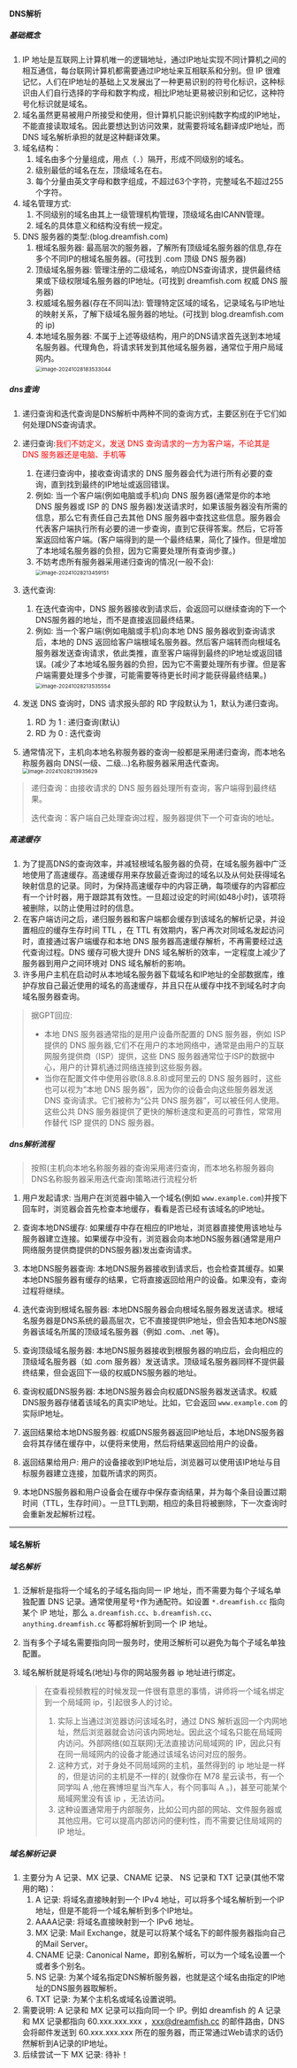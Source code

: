 #### DNS解析

##### 基础概念

1. IP 地址是互联网上计算机唯一的逻辑地址，通过IP地址实现不同计算机之间的相互通信，每台联网计算机都需要通过IP地址来互相联系和分别。但 IP 很难记忆，人们在IP地址的基础上又发展出了一种更易识别的符号化标识，这种标识由人们自行选择的字母和数字构成，相比IP地址更易被识别和记忆，这种符号化标识就是域名。
2. 域名虽然更易被用户所接受和使用，但计算机只能识别纯数字构成的IP地址，不能直接读取域名。因此要想达到访问效果，就需要将域名翻译成IP地址，而 DNS 域名解析承担的就是这种翻译效果。
3. 域名结构：
   1. 域名由多个分量组成，用点（`.`）隔开，形成不同级别的域名。
   2. 级别最低的域名在左，顶级域名在右。
   3. 每个分量由英文字母和数字组成，不超过63个字符，完整域名不超过255个字符。
4. 域名管理方式:
   1. 不同级别的域名由其上一级管理机构管理，顶级域名由ICANN管理。
   2. 域名的具体意义和结构没有统一规定。
5. DNS 服务器的类型:(blog.dreamfish.com)
   1. 根域名服务器: 最高层次的服务器，了解所有顶级域名服务器的信息,存在多个不同IP的根域名服务器。(可找到 .com 顶级 DNS 服务器)
   2. 顶级域名服务器: 管理注册的二级域名，响应DNS查询请求，提供最终结果或下级权限域名服务器的IP地址。(可找到 dreamfish.com 权威 DNS 服务器)
   3. 权威域名服务器(存在不同叫法): 管理特定区域的域名，记录域名与IP地址的映射关系，了解下级域名服务器的地址。(可找到 blog.dreamfish.com 的 ip)
   4. 本地域名服务器: 不属于上述等级结构，用户的DNS请求首先送到本地域名服务器。代理角色，将请求转发到其他域名服务器，通常位于用户局域网内。<br><img src="./assets/image-20241028183533044.png" alt="image-20241028183533044" style="zoom:67%;" />





##### dns查询

1. 递归查询和迭代查询是DNS解析中两种不同的查询方式，主要区别在于它们如何处理DNS查询请求。
2. 递归查询:<font color=red>我们不妨定义，发送 DNS 查询请求的一方为客户端，不论其是 DNS 服务器还是电脑、手机等</font>
   1. 在递归查询中，接收查询请求的 DNS 服务器会代为进行所有必要的查询，直到找到最终的IP地址或返回错误。
   2. 例如: 当一个客户端(例如电脑或手机)向 DNS 服务器(通常是你的本地 DNS 服务器或 ISP 的 DNS 服务器)发送请求时，如果该服务器没有所需的信息，那么它有责任自己去其他 DNS 服务器中查找这些信息。服务器会代表客户端执行所有必要的进一步查询，直到它获得答案。然后，它将答案返回给客户端。(客户端得到的是一个最终结果，简化了操作。但是增加了本地域名服务器的负担，因为它需要处理所有查询步骤。)
   3. 不妨考虑所有服务器采用递归查询的情况(一般不会):<br><img src="./assets/image-20241028213459151.png" alt="image-20241028213459151" style="zoom:67%;" />
3. 迭代查询:
   1. 在迭代查询中，DNS 服务器接收到请求后，会返回可以继续查询的下一个DNS服务器的地址，而不是直接返回最终结果。
   2. 例如: 当一个客户端(例如电脑或手机)向本地 DNS 服务器收到查询请求后，本地的 DNS 返回给客户端根域名服务器。然后客户端转而向根域名服务器发送查询请求，依此类推，直至客户端得到最终的IP地址或返回错误。(减少了本地域名服务器的负担，因为它不需要处理所有步骤。但是客户端需要处理多个步骤，可能需要等待更长时间才能获得最终结果。)<br><img src="./assets/image-20241028213535554.png" alt="image-20241028213535554" style="zoom:67%;" />
4. 发送 DNS 查询时，DNS 请求报头部的 RD 字段默认为 1，默认为递归查询。
   1. RD 为 1 : 递归查询(默认)
   2. RD 为 0 : 迭代查询

5. 通常情况下，主机向本地名称服务器的查询一般都是采用递归查询，而本地名称服务器向 DNS(一级、二级...)名称服务器采用迭代查询。<br><img src="./assets/image-20241028213935629.png" alt="image-20241028213935629" style="zoom:67%;" />

> 递归查询：由接收请求的 DNS 服务器处理所有查询，客户端得到最终结果。
>
> 迭代查询：客户端自己处理查询过程，服务器提供下一个可查询的地址。





##### 高速缓存

1. 为了提高DNS的查询效率，并减轻根域名服务器的负荷，在域名服务器中广泛地使用了高速缓存。高速缓存用来存放最近查询过的域名以及从何处获得域名映射信息的记录。同时，为保持高速缓存中的内容正确，每项缓存的内容都应有一个计时器，用于跟踪其有效性。一旦超过设定的时间(如48小时)，该项将被删除，以防止使用过时的信息。
2. 在客户端访问之后，递归服务器和客户端都会缓存到该域名的解析记录，并设置相应的缓存生存时间 TTL ，在 TTL 有效期内，客户再次对同域名发起访问时，直接通过客户端缓存和本地 DNS 服务器高速缓存解析，不再需要经过迭代查询过程。DNS 缓存可极大提升 DNS 域名解析的效率，一定程度上减少了服务器到用户之间环境对 DNS 域名解析的影响。
3. 许多用户主机在启动时从本地域名服务器下载域名和IP地址的全部数据库，维护存放自己最近使用的域名的高速缓存，并且只在从缓存中找不到域名时才向域名服务器查询。

> 据GPT回应: 
>
> - 本地 DNS 服务器通常指的是用户设备所配置的 DNS 服务器，例如 ISP 提供的 DNS 服务器,它们不在用户的本地网络中，通常是由用户的互联网服务提供商（ISP）提供，这些 DNS 服务器通常位于ISP的数据中心，用户的计算机通过网络连接到这些服务器。
> - 当你在配置文件中使用谷歌(8.8.8.8)或阿里云的 DNS 服务器时，这些也可以视为“本地 DNS 服务器”，因为你的设备会向这些服务器发送 DNS 查询请求。它们被称为“公共 DNS 服务器”，可以被任何人使用。这些公共 DNS 服务器提供了更快的解析速度和更高的可靠性，常常用作替代 ISP 提供的 DNS 服务器。





##### dns解析流程

> 按照(主机向本地名称服务器的查询采用递归查询，而本地名称服务器向 DNS名称服务器采用迭代查询)策略进行流程分析

1. 用户发起请求: 当用户在浏览器中输入一个域名(例如 `www.example.com`)并按下回车时，浏览器会首先检查本地缓存，看看是否已经有该域名的IP地址。

2. 查询本地DNS缓存: 如果缓存中存在相应的IP地址，浏览器直接使用该地址与服务器建立连接。如果缓存中没有，浏览器会向本地DNS服务器(通常是用户网络服务提供商提供的DNS服务器)发出查询请求。

3. 本地DNS服务器查询: 本地DNS服务器接收到请求后，也会检查其缓存。如果本地DNS服务器有缓存的结果，它将直接返回给用户的设备。如果没有，查询过程将继续。

4. 迭代查询到根域名服务器: 本地DNS服务器会向根域名服务器发送请求。根域名服务器是DNS系统的最高层次，它不直接提供IP地址，但会告知本地DNS服务器该域名所属的顶级域名服务器（例如 .com、.net 等)。

5. 查询顶级域名服务器: 本地DNS服务器接收到根服务器的响应后，会向相应的顶级域名服务器（如 .com 服务器）发送请求。顶级域名服务器同样不提供最终结果，但会返回下一级的权威DNS服务器的地址。

6. 查询权威DNS服务器: 本地DNS服务器会向权威DNS服务器发送请求。权威DNS服务器存储着该域名的真实IP地址。比如，它会返回 `www.example.com` 的实际IP地址。

7. 返回结果给本地DNS服务器: 权威DNS服务器返回IP地址后，本地DNS服务器会将其存储在缓存中，以便将来使用，然后将结果返回给用户的设备。

8. 返回结果给用户: 用户的设备接收到IP地址后，浏览器可以使用该IP地址与目标服务器建立连接，加载所请求的网页。

9. 本地DNS服务器和用户设备会在缓存中保存查询结果，并为每个条目设置过期时间（TTL，生存时间）。一旦TTL到期，相应的条目将被删除，下一次查询时会重新发起解析过程。



---



#### 域名解析

##### 域名解析

1. 泛解析是指将一个域名的子域名指向同一 IP 地址，而不需要为每个子域名单独配置 DNS 记录。通常使用星号`*`作为通配符。如设置 `*.dreamfish.cc` 指向某个 IP 地址，那么 `a.dreamfish.cc`、`b.dreamfish.cc`、`anything.dreamfish.cc` 等都将解析到同一个 IP 地址。

2. 当有多个子域名需要指向同一服务时，使用泛解析可以避免为每个子域名单独配置。

3. 域名解析就是将域名(地址)与你的网站服务器 ip 地址进行绑定。

   > 在查看视频教程的时候发现一件很有意思的事情，讲师将一个域名绑定到一个局域网 ip，引起很多人的讨论。
   >
   > 1. 实际上当通过浏览器访问该域名时，通过 DNS 解析返回一个内网地址，然后浏览器就会访问该内网地址。因此这个域名只能在局域网内访问。外部网络(如互联网)无法直接访问局域网的 IP，因此只有在同一局域网内的设备才能通过该域名访问对应的服务。
   > 2. 这种方式，对于身处不同局域网的主机，虽然得到的 ip 地址是一样的，但是访问的主机是不一样的( 就像你在 M78 星云读书，有一个同学叫 A ,他在赛博坦星当汽车人，有个同事叫 A 。)，甚至可能某个局域网里没有该 ip ，无法访问。
   > 3. 这种设置通常用于内部服务，比如公司内部的网站、文件服务器或其他应用。它可以提高内部访问的便利性，而不需要记住局域网的 IP 地址。





##### 域名解析记录
1. 主要分为 A 记录、MX 记录、CNAME 记录、 NS 记录和 TXT 记录(其他不常用的略)：
   1. A 记录: 将域名直接映射到一个 IPv4 地址，可以将多个域名解析到一个IP地址，但是不能将一个域名解析到多个IP地址。
   2. AAAA记录: 将域名直接映射到一个 IPv6 地址。
   3. MX 记录: Mail Exchange，就是可以将某个域名下的邮件服务器指向自己的Mail Server。
   4. CNAME 记录: Canonical Name，即别名解析，可以为一个域名设置一个或者多个别名。
   5. NS 记录: 为某个域名指定DNS解析服务器，也就是这个域名由指定的IP地址的DNS服务器取解析。
   6. TXT 记录: 为某个主机名或域名设置说明。
2. 需要说明: A 记录和 MX 记录可以指向同一个 IP。例如 dreamfish 的 A 记录和 MX 记录都指向 60.xxx.xxx.xxx ，xxx@dreamfish.cc 的邮件路由，DNS会将邮件发送到 60.xxx.xxx.xxx 所在的服务器，而正常通过Web请求的话仍然解析到A记录的IP地址。
3. 后续尝试一下 MX 记录: 待补！